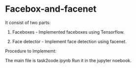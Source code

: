 # Facebox-and-facenet

It consist of two parts:

1. Faceboxes - Implemented faceboxes using Tensorflow. 

2. Face detector - Implement face detection using facenet. 

Procedure to Implememt:

The main file is task2code.ipynb
Run it in the jupyter noebook.
